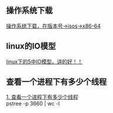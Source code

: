 ## 操作系统下载
[操作系统下载，在版本号->isos->x86-64](http://vault.centos.org/7.4.1708/isos/x86_64/)

## linux的IO模型
[linux下的5中IO模型，讲的好！！](https://blog.csdn.net/chinawangfei/article/details/50721261)

## 查看一个进程下有多少个线程
[1. 查看一个进程下有多少个线程](https://www.linuxidc.com/Linux/2015-01/111270.htm)  
pstree -p 3660 | wc -l